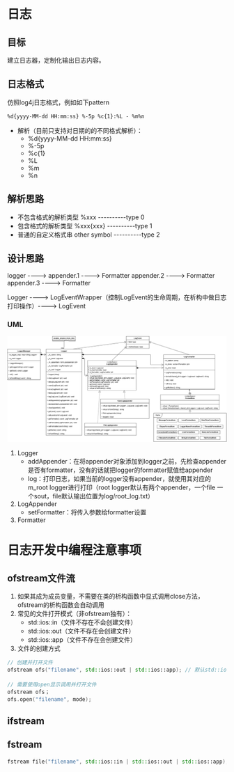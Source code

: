 # 日志

## 目标
建立日志器，定制化输出日志内容。

## 日志格式
仿照log4j日志格式，例如如下pattern
```xml
%d{yyyy-MM-dd HH:mm:ss} %-5p %c{1}:%L - %m%n
```
- 解析（目前只支持对日期的的不同格式解析）：
    - %d{yyyy-MM-dd HH:mm:ss}
    - %-5p
    - %c{1}
    - %L
    - %m
    - %n
## 解析思路
- 不包含格式的解析类型  %xxx          ----------type 0
- 包含格式的解析类型    %xxx{xxx}     ----------type 1
- 普通的自定义格式串    other symbol  ----------type 2

## 设计思路
logger ---->  appender.1 ----> Formatter
              appender.2 ----> Formatter
              appender.3 ----> Formatter

Logger ----> LogEventWrapper（控制LogEvent的生命周期，在析构中做日志打印操作）----> LogEvent 
### UML
![log](UML_Log.png)

1. Logger
    - addAppender：在将appender对象添加到logger之前，先检查appender是否有formatter，没有的话就把logger的formatter赋值给appender
    - log：打印日志，如果当前的logger没有appender，就使用其对应的m_root logger进行打印（root logger默认有两个appender，一个file 一个sout，file默认输出位置为log/root_log.txt）
2. LogAppender
    - setFormatter：将传入参数给formatter设置
3. Formatter

# 日志开发中编程注意事项
## ofstream文件流
1. 如果其成为成员变量，不需要在类的析构函数中显式调用close方法，ofstream的析构函数会自动调用
2. 常见的文件打开模式（非ofstream独有）：
    - std::ios::in（文件不存在不会创建文件）
    - std::ios::out（文件不存在会创建文件）
    - std::ios::app（文件不存在会创建文件）
3. 文件的创建方式
```c++
// 创建并打开文件
ofstream ofs("filename", std::ios::out | std::ios::app); // 默认std::ios::out模式

// 需要使用open显示调用并打开文件
ofstream ofs；
ofs.open("filename", mode);
```
## ifstream
## fstream
```c++
fstream file("filename", std::ios::in | std::ios::out | std::ios::app);
```